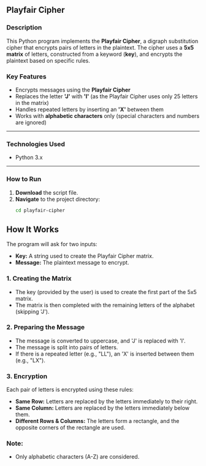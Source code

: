 ## Playfair Cipher  

### Description  
This Python program implements the **Playfair Cipher**, a digraph substitution cipher that encrypts pairs of letters in the plaintext. The cipher uses a **5x5 matrix** of letters, constructed from a keyword (**key**), and encrypts the plaintext based on specific rules.

### Key Features  
- Encrypts messages using the **Playfair Cipher**  
- Replaces the letter **'J'** with **'I'** (as the Playfair Cipher uses only 25 letters in the matrix)  
- Handles repeated letters by inserting an **'X'** between them  
- Works with **alphabetic characters** only (special characters and numbers are ignored)

---

### Technologies Used  
- Python 3.x  

---

### How to Run  

1. **Download** the script file.  
2. **Navigate** to the project directory:  
   ```bash
   cd playfair-cipher
## How It Works

The program will ask for two inputs:

- **Key:** A string used to create the Playfair Cipher matrix.  
- **Message:** The plaintext message to encrypt.

### 1. Creating the Matrix
- The key (provided by the user) is used to create the first part of the 5x5 matrix.  
- The matrix is then completed with the remaining letters of the alphabet (skipping 'J').

### 2. Preparing the Message
- The message is converted to uppercase, and 'J' is replaced with 'I'.  
- The message is split into pairs of letters.  
- If there is a repeated letter (e.g., "LL"), an 'X' is inserted between them (e.g., "LX").

### 3. Encryption
Each pair of letters is encrypted using these rules:

- **Same Row:** Letters are replaced by the letters immediately to their right.  
- **Same Column:** Letters are replaced by the letters immediately below them.  
- **Different Rows & Columns:** The letters form a rectangle, and the opposite corners of the rectangle are used.

### Note:
- Only alphabetic characters (A-Z) are considered.
